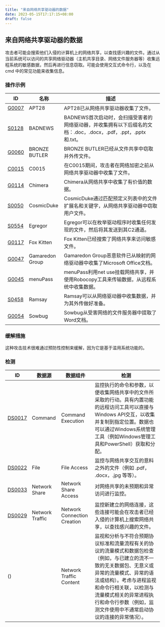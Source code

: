 ```yaml
---
title: "来自网络共享驱动器的数据"
date: 2023-05-15T17:17:15+08:00
draft: false
---
```

## 来自网络共享驱动器的数据
攻击者可能会搜索他们入侵的计算机上的网络共享，以查找感兴趣的文件。通过从当前系统可以访问的共享网络驱动器（主机共享目录、网络文件服务器等）收集远程系统的敏感数据，然后再进行信息窃取。可能会使用交互式命令行，以及在 cmd 中的常见功能来收集信息。
### 操作示例

|ID|名称|描述|
|----|----|----|
|[G0007]()|APT28|APT28已从网络共享驱动器收集了文件。|
|[S0128]()|BADNEWS|BADNEWS首次启动时，会扫描受害者的网络驱动器，并收集拥有以下后缀名的文档：.doc，.docx，.pdf，.ppt，.pptx和.txt。|
|[G0060]()|BRONZE BUTLER|BRONZE BUTLER已经从文件共享中窃取并外传文件。|
|[C0015]()|C0015|在C0015期间，攻击者在网络加密之前从网络共享驱动器中收集了文件。|
|[G0114]()|Chimera|Chimera从网络共享中收集了有价值的数据。|
|[S0050]()|CosmicDuke|CosmicDuke通过匹配预定义列表中的文件扩展名和关键字，从网络共享驱动器中窃取用户文件。|
|[S0554]()|Egregor|Egregor可以在枚举驱动程序时收集任何发现的文件，然后将其发送到其C2通道。|
|[G0117]()|Fox Kitten|Fox Kitten已经搜索了网络共享来访问敏感文件。|
|[G0047]()|Gamaredon Group|Gamaredon Group恶意软件已从映射的网络驱动器中收集了Microsoft Office文档。|
|[G0045]()|menuPass|menuPass利用net use挂载网络共享，并使用Robocopy工具来传输数据，从远程系统中收集数据。|
|[S0458]()|Ramsay|Ramsay可以从网络驱动器中收集数据，并为其外传做好准备。|
|[G0054]()|Sowbug|Sowbug从受害网络的文件服务器中提取了Word文档。|

### 缓解措施
这种攻击技术很难通过预防性控制来缓解，因为它是基于滥用系统功能的。
### 检测

|  ID   | 数据源  | 数据组件|检测|
|  ----  | ----  |----|----|
|[DS0017]()|Command|Command Execution|监控执行的命令和参数，以便收集网络共享中的文件所采取的行动。具有内置功能的远程访问工具可以直接与Windows API交互，以收集并复制到指定位置。数据也可以通过Windows系统管理工具（例如Windows管理工具和PowerShell）获取和分配。|
|[DS0022]()|File|File Access|监控与网络共享交互的意料之外的文件（例如 .pdf， .docx，.jpg 等等）。|
|[DS0033]()|Network Share|Network Share Access|对网络共享的未预期和异常访问进行监控。|
|[DS0029]()|Network Traffic|Network Connection Creation|监控新建立的网络连接，这些连接可能会在攻击者已经入侵的计算机上搜索网络共享，以查找感兴趣的文件。|
|()||Network Traffic Content|监视和分析与不符合预期协议标准和流量流程有关的协议的流量模式和数据包检查（例如，与已建立的流不一致的无关数据包、无意义或异常的流量模式、异常的语法或结构）。考虑与进程监视和命令行相关联，以检测与流量模式相关的异常进程执行和命令行参数（例如，监测文件使用中不通常启动协议的连接的异常情况）。|

